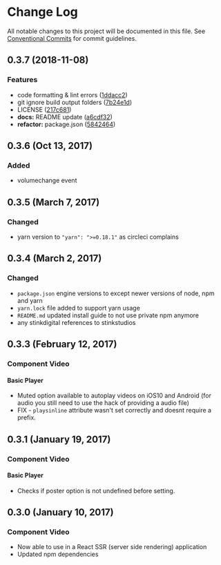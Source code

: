 # Change Log

All notable changes to this project will be documented in this file.
See [Conventional Commits](https://conventionalcommits.org) for commit guidelines.

## 0.3.7 (2018-11-08)


### Features

* code formatting & lint errors ([1ddacc2](https://github.com/Stinkstudios/npm-packages/commit/1ddacc2))
* git ignore build output folders ([7b24e1d](https://github.com/Stinkstudios/npm-packages/commit/7b24e1d))
* LICENSE ([217c681](https://github.com/Stinkstudios/npm-packages/commit/217c681))
* **docs:** README update ([a6cdf32](https://github.com/Stinkstudios/npm-packages/commit/a6cdf32))
* **refactor:** package.json ([5842464](https://github.com/Stinkstudios/npm-packages/commit/5842464))





## 0.3.6 (Oct 13, 2017)

### Added

* volumechange event

## 0.3.5 (March 7, 2017)

### Changed

* yarn version to `"yarn": ">=0.18.1"` as circleci complains

## 0.3.4 (March 2, 2017)

### Changed

* `package.json` engine versions to except newer versions of node, npm and yarn
* `yarn.lock` file added to support yarn usage
* `README.md` updated install guide to not use private npm anymore
* any stinkdigital references to stinkstudios

## 0.3.3 (February 12, 2017)

### Component Video

#### Basic Player

* Muted option available to autoplay videos on iOS10 and Android (for audio you still need to use the hack of providing a audio file)
* FIX - `playsinline` attribute wasn't set correctly and doesnt require a prefix.

## 0.3.1 (January 19, 2017)

### Component Video

#### Basic Player

* Checks if poster option is not undefined before setting.

## 0.3.0 (January 10, 2017)

### Component Video

* Now able to use in a React SSR (server side rendering) application
* Updated npm dependencies
